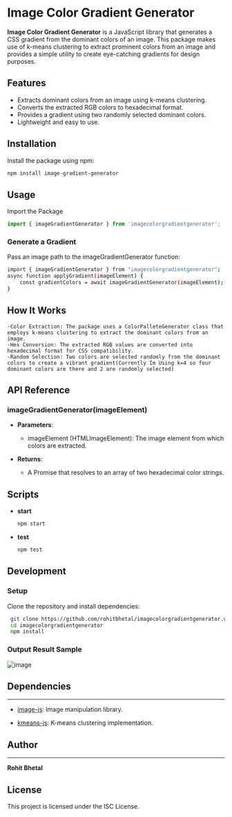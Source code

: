 # Image Color Gradient Generator

**Image Color Gradient Generator** is a JavaScript library that generates a CSS gradient from the dominant colors of an image. This package makes use of k-means clustering to extract prominent colors from an image and provides a simple utility to create eye-catching gradients for design purposes.

## Features

- Extracts dominant colors from an image using k-means clustering.
- Converts the extracted RGB colors to hexadecimal format.
- Provides a gradient using two randomly selected dominant colors.
- Lightweight and easy to use.

## Installation

Install the package using npm:

```bash
npm install image-gradient-generator
```
## Usage
Import the Package

```js
import { imageGradientGenerator } from 'imagecolorgradientgenerator';
```
### Generate a Gradient  
Pass an image path to the imageGradientGenerator function:

```bash
import { imageGradientGenerator } from "imagecolorgradientgenerator";
async function applyGradient(imageElement) {
    const gradientColors = await imageGradientGenerator(imageElement);
}
```
## How It Works
    -Color Extraction: The package uses a ColorPalleteGenerator class that employs k-means clustering to extract the dominant colors from an image.
    -Hex Conversion: The extracted RGB values are converted into hexadecimal format for CSS compatibility.
    -Random Selection: Two colors are selected randomly from the dominant colors to create a vibrant gradient(Currently Im Using k=4 so four dominant colors are there and 2 are randomly selected)

## API Reference

### imageGradientGenerator(imageElement)

*   **Parameters**:
    
    *   imageElement (HTMLImageElement): The image element from which colors are extracted.
        
*   **Returns**:
    
    *   A Promise that resolves to an array of two hexadecimal color strings.

## Scripts
* **start**
  ```js
  npm start 
* **test**
  ```js
  npm test

Development
-----------

### Setup

Clone the repository and install dependencies:
```bash
 git clone https://github.com/rohitbhetal/imagecolorgradientgenerator.git
 cd imagecolorgradientgenerator
 npm install
```
### Output Result Sample
![image](https://github.com/user-attachments/assets/1028cc11-4152-46b3-997f-7347677295f1)




## Dependencies
------------

*   [image-js](https://www.npmjs.com/package/image-js): Image manipulation library.
    
*   [kmeans-js](https://www.npmjs.com/package/kmeans-js): K-means clustering implementation.
    

## Author
------

**Rohit Bhetal**

License
-------

This project is licensed under the ISC License.
